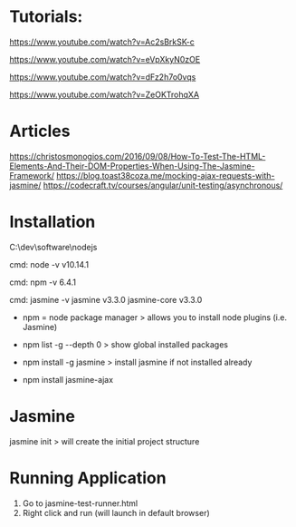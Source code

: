 # Tutorials:
https://www.youtube.com/watch?v=Ac2sBrkSK-c  

https://www.youtube.com/watch?v=eVpXkyN0zOE

https://www.youtube.com/watch?v=dFz2h7o0vqs

https://www.youtube.com/watch?v=ZeOKTrohqXA

# Articles 
https://christosmonogios.com/2016/09/08/How-To-Test-The-HTML-Elements-And-Their-DOM-Properties-When-Using-The-Jasmine-Framework/
https://blog.toast38coza.me/mocking-ajax-requests-with-jasmine/
https://codecraft.tv/courses/angular/unit-testing/asynchronous/


#  Installation
C:\dev\software\nodejs

cmd: node -v
v10.14.1

cmd: npm -v
6.4.1

cmd: jasmine -v
jasmine v3.3.0
jasmine-core v3.3.0

* npm =  node package manager 	> allows you to install node plugins (i.e. Jasmine) 

* npm list -g --depth 0 		> show global installed packages

* npm install -g jasmine		> install jasmine if not installed already	
* npm install jasmine-ajax

# Jasmine 

jasmine init 				> will create the initial project structure

# Running Application 

1. Go to jasmine-test-runner.html
2. Right click and run (will launch in default browser) 
